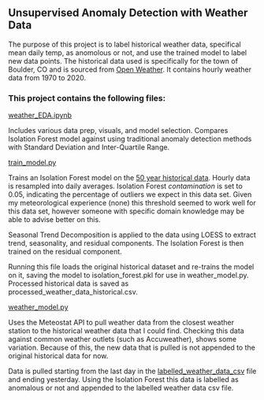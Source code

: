 ## Unsupervised Anomaly Detection with Weather Data

The purpose of this project is to label historical weather data, specifical mean daily temp, as anomolous or not,
and use the trained model to label new data points. The historical data used is specifically for the town of Boulder, CO and is sourced from
[Open Weather](https://home.openweathermap.org/). It contains hourly weather data from 1970 to 2020.

### This project contains the following files:
[weather_EDA.ipynb](https://github.com/joseph-cavarretta/weather-anomaly-detection/blob/main/src/weather_eda.ipynb)

Includes various data prep, visuals, and model selection. Compares Isolation Forest model against using traditional anomaly detection methods
with Standard Deviation and Inter-Quartile Range.

[train_model.py](https://github.com/joseph-cavarretta/weather-anomaly-detection/blob/main/src/train_model.py)

Trains an Isolation Forest model on the [50 year historical data](https://github.com/joseph-cavarretta/weather-anomaly-detection/blob/main/src/data/weather_data_historical.csv.gz). Hourly data is resampled into daily averages.
Isolation Forest _contamination_ is set to 0.05, indicating the percentage of outliers we expect in this data set. Given my meteorological experience (none)
this threshold seemed to work well for this data set, however someone with specific domain knowledge may be able to advise better on this.

Seasonal Trend Decomposition is applied to the data using LOESS to extract trend, seasonality, and residual components. The Isolation Forest
is then trained on the residual component.

Running this file loads the original historical dataset and re-trains the model on it, saving the model to isolation_forest.pkl for use in
weather_model.py. Processed historical data is saved as processed_weather_data_historical.csv.

[weather_model.py](https://github.com/joseph-cavarretta/weather-anomaly-detection/blob/main/src/weather_model.py)

Uses the Meteostat API to pull weather data from the closest weather station to the historical weather data that I could find.
Checking this data against common weather outlets (such as Accuweather), shows some variation. Because of this, the new data that is pulled is not appended to
the original historical data for now.

Data is pulled starting from the last day in the [labelled_weather_data_csv](https://github.com/joseph-cavarretta/weather-anomaly-detection/blob/main/src/data/labelled_weather_data.csv.gz) file
and ending yesterday. Using the Isolation Forest this data is labelled as anomalous or not and appended to the labelled weather data csv file.
